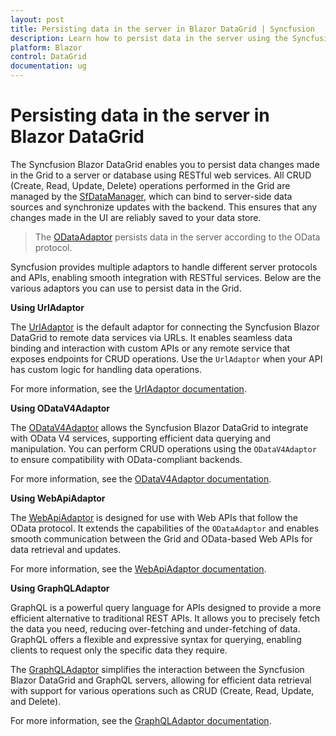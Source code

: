```yaml
---
layout: post
title: Persisting data in the server in Blazor DataGrid | Syncfusion
description: Learn how to persist data in the server using the Syncfusion Blazor DataGrid, including supported adaptors and integration with RESTful services.
platform: Blazor
control: DataGrid
documentation: ug
---
```


# Persisting data in the server in Blazor DataGrid

The Syncfusion Blazor DataGrid enables you to persist data changes made in the Grid to a server or database using RESTful web services. All CRUD (Create, Read, Update, Delete) operations performed in the Grid are managed by the [SfDataManager](https://help.syncfusion.com/cr/blazor/Syncfusion.Blazor.Data.SfDataManager.html), which can bind to server-side data sources and synchronize updates with the backend. This ensures that any changes made in the UI are reliably saved to your data store.

> The [ODataAdaptor](https://blazor.syncfusion.com/documentation/data/adaptors#odata-adaptor) persists data in the server according to the OData protocol.

Syncfusion provides multiple adaptors to handle different server protocols and APIs, enabling smooth integration with RESTful services. Below are the various adaptors you can use to persist data in the Grid.

**Using UrlAdaptor**

The [UrlAdaptor](https://blazor.syncfusion.com/documentation/data/adaptors#url-adaptor) is the default adaptor for connecting the Syncfusion Blazor DataGrid to remote data services via URLs. It enables seamless data binding and interaction with custom APIs or any remote service that exposes endpoints for CRUD operations. Use the `UrlAdaptor` when your API has custom logic for handling data operations.

For more information, see the [UrlAdaptor documentation](https://blazor.syncfusion.com/documentation/datagrid/connecting-to-adaptors/url-adaptor).

**Using ODataV4Adaptor**

The [ODataV4Adaptor](https://blazor.syncfusion.com/documentation/data/adaptors#odatav4-adaptor) allows the Syncfusion Blazor DataGrid to integrate with OData V4 services, supporting efficient data querying and manipulation. You can perform CRUD operations using the `ODataV4Adaptor` to ensure compatibility with OData-compliant backends.

For more information, see the [ODataV4Adaptor documentation](https://blazor.syncfusion.com/documentation/datagrid/connecting-to-adaptors/odatav4-adaptor).

**Using WebApiAdaptor**

The [WebApiAdaptor](https://blazor.syncfusion.com/documentation/data/adaptors#web-api-adaptor) is designed for use with Web APIs that follow the OData protocol. It extends the capabilities of the `ODataAdaptor` and enables smooth communication between the Grid and OData-based Web APIs for data retrieval and updates.

For more information, see the [WebApiAdaptor documentation](https://blazor.syncfusion.com/documentation/datagrid/connecting-to-adaptors/web-api-adaptor).

**Using GraphQLAdaptor**

GraphQL is a powerful query language for APIs designed to provide a more efficient alternative to traditional REST APIs. It allows you to precisely fetch the data you need, reducing over-fetching and under-fetching of data. GraphQL offers a flexible and expressive syntax for querying, enabling clients to request only the specific data they require.

The [GraphQLAdaptor](https://blazor.syncfusion.com/documentation/data/adaptors#graphql-service-binding) simplifies the interaction between the Syncfusion Blazor DataGrid and GraphQL servers, allowing for efficient data retrieval with support for various operations such as CRUD (Create, Read, Update, and Delete).

For more information, see the [GraphQLAdaptor documentation](https://blazor.syncfusion.com/documentation/datagrid/connecting-to-adaptors/graphql-adaptor).
